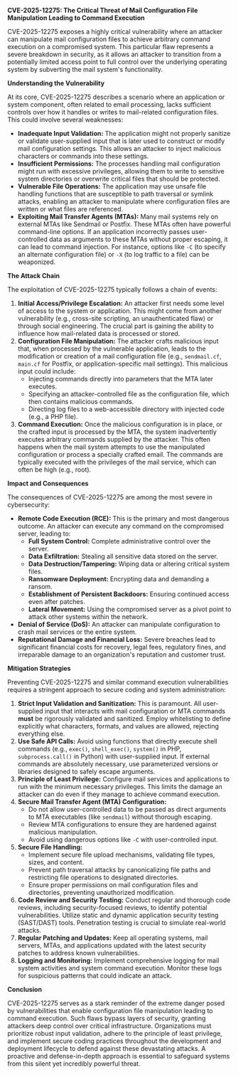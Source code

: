 **CVE-2025-12275: The Critical Threat of Mail Configuration File Manipulation Leading to Command Execution**

CVE-2025-12275 exposes a highly critical vulnerability where an attacker can manipulate mail configuration files to achieve arbitrary command execution on a compromised system. This particular flaw represents a severe breakdown in security, as it allows an attacker to transition from a potentially limited access point to full control over the underlying operating system by subverting the mail system's functionality.

**Understanding the Vulnerability**

At its core, CVE-2025-12275 describes a scenario where an application or system component, often related to email processing, lacks sufficient controls over how it handles or writes to mail-related configuration files. This could involve several weaknesses:

*   **Inadequate Input Validation:** The application might not properly sanitize or validate user-supplied input that is later used to construct or modify mail configuration settings. This allows an attacker to inject malicious characters or commands into these settings.
*   **Insufficient Permissions:** The processes handling mail configuration might run with excessive privileges, allowing them to write to sensitive system directories or overwrite critical files that should be protected.
*   **Vulnerable File Operations:** The application may use unsafe file handling functions that are susceptible to path traversal or symlink attacks, enabling an attacker to manipulate where configuration files are written or what files are referenced.
*   **Exploiting Mail Transfer Agents (MTAs):** Many mail systems rely on external MTAs like Sendmail or Postfix. These MTAs often have powerful command-line options. If an application incorrectly passes user-controlled data as arguments to these MTAs without proper escaping, it can lead to command injection. For instance, options like `-C` (to specify an alternate configuration file) or `-X` (to log traffic to a file) can be weaponized.

**The Attack Chain**

The exploitation of CVE-2025-12275 typically follows a chain of events:

1.  **Initial Access/Privilege Escalation:** An attacker first needs some level of access to the system or application. This might come from another vulnerability (e.g., cross-site scripting, an unauthenticated flaw) or through social engineering. The crucial part is gaining the ability to influence how mail-related data is processed or stored.
2.  **Configuration File Manipulation:** The attacker crafts malicious input that, when processed by the vulnerable application, leads to the modification or creation of a mail configuration file (e.g., `sendmail.cf`, `main.cf` for Postfix, or application-specific mail settings). This malicious input could include:
    *   Injecting commands directly into parameters that the MTA later executes.
    *   Specifying an attacker-controlled file as the configuration file, which then contains malicious commands.
    *   Directing log files to a web-accessible directory with injected code (e.g., a PHP file).
3.  **Command Execution:** Once the malicious configuration is in place, or the crafted input is processed by the MTA, the system inadvertently executes arbitrary commands supplied by the attacker. This often happens when the mail system attempts to use the manipulated configuration or process a specially crafted email. The commands are typically executed with the privileges of the mail service, which can often be high (e.g., root).

**Impact and Consequences**

The consequences of CVE-2025-12275 are among the most severe in cybersecurity:

*   **Remote Code Execution (RCE):** This is the primary and most dangerous outcome. An attacker can execute any command on the compromised server, leading to:
    *   **Full System Control:** Complete administrative control over the server.
    *   **Data Exfiltration:** Stealing all sensitive data stored on the server.
    *   **Data Destruction/Tampering:** Wiping data or altering critical system files.
    *   **Ransomware Deployment:** Encrypting data and demanding a ransom.
    *   **Establishment of Persistent Backdoors:** Ensuring continued access even after patches.
    *   **Lateral Movement:** Using the compromised server as a pivot point to attack other systems within the network.
*   **Denial of Service (DoS):** An attacker can manipulate configuration to crash mail services or the entire system.
*   **Reputational Damage and Financial Loss:** Severe breaches lead to significant financial costs for recovery, legal fees, regulatory fines, and irreparable damage to an organization's reputation and customer trust.

**Mitigation Strategies**

Preventing CVE-2025-12275 and similar command execution vulnerabilities requires a stringent approach to secure coding and system administration:

1.  **Strict Input Validation and Sanitization:** This is paramount. All user-supplied input that interacts with mail configuration or MTA commands **must** be rigorously validated and sanitized. Employ whitelisting to define explicitly what characters, formats, and values are allowed, rejecting everything else.
2.  **Use Safe API Calls:** Avoid using functions that directly execute shell commands (e.g., `exec()`, `shell_exec()`, `system()` in PHP, `subprocess.call()` in Python) with user-supplied input. If external commands are absolutely necessary, use parameterized versions or libraries designed to safely escape arguments.
3.  **Principle of Least Privilege:** Configure mail services and applications to run with the minimum necessary privileges. This limits the damage an attacker can do even if they manage to achieve command execution.
4.  **Secure Mail Transfer Agent (MTA) Configuration:**
    *   Do not allow user-controlled data to be passed as direct arguments to MTA executables (like `sendmail`) without thorough escaping.
    *   Review MTA configurations to ensure they are hardened against malicious manipulation.
    *   Avoid using dangerous options like `-C` with user-controlled input.
5.  **Secure File Handling:**
    *   Implement secure file upload mechanisms, validating file types, sizes, and content.
    *   Prevent path traversal attacks by canonicalizing file paths and restricting file operations to designated directories.
    *   Ensure proper permissions on mail configuration files and directories, preventing unauthorized modification.
6.  **Code Review and Security Testing:** Conduct regular and thorough code reviews, including security-focused reviews, to identify potential vulnerabilities. Utilize static and dynamic application security testing (SAST/DAST) tools. Penetration testing is crucial to simulate real-world attacks.
7.  **Regular Patching and Updates:** Keep all operating systems, mail servers, MTAs, and applications updated with the latest security patches to address known vulnerabilities.
8.  **Logging and Monitoring:** Implement comprehensive logging for mail system activities and system command execution. Monitor these logs for suspicious patterns that could indicate an attack.

**Conclusion**

CVE-2025-12275 serves as a stark reminder of the extreme danger posed by vulnerabilities that enable configuration file manipulation leading to command execution. Such flaws bypass layers of security, granting attackers deep control over critical infrastructure. Organizations must prioritize robust input validation, adhere to the principle of least privilege, and implement secure coding practices throughout the development and deployment lifecycle to defend against these devastating attacks. A proactive and defense-in-depth approach is essential to safeguard systems from this silent yet incredibly powerful threat.